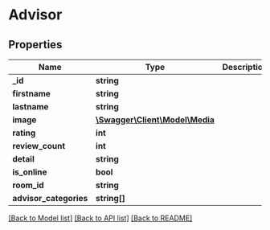 # Advisor

## Properties
Name | Type | Description | Notes
------------ | ------------- | ------------- | -------------
**_id** | **string** |  | 
**firstname** | **string** |  | [optional] 
**lastname** | **string** |  | [optional] 
**image** | [**\Swagger\Client\Model\Media**](Media.md) |  | [optional] 
**rating** | **int** |  | [optional] 
**review_count** | **int** |  | [optional] 
**detail** | **string** |  | [optional] 
**is_online** | **bool** |  | [optional] 
**room_id** | **string** |  | [optional] 
**advisor_categories** | **string[]** |  | [optional] 

[[Back to Model list]](../README.md#documentation-for-models) [[Back to API list]](../README.md#documentation-for-api-endpoints) [[Back to README]](../README.md)


